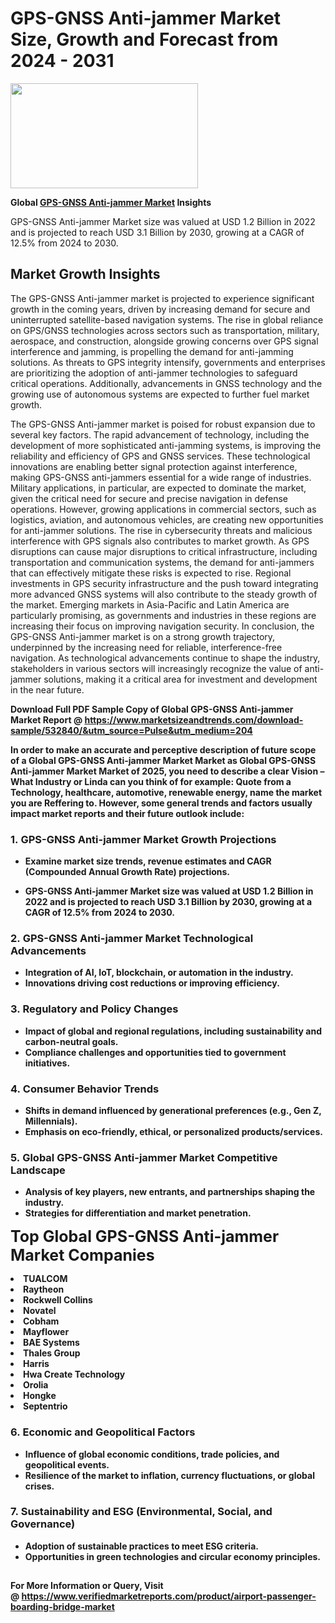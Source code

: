 <H1>GPS-GNSS Anti-jammer Market Size, Growth and Forecast from 2024 - 2031</H1><img class="aligncenter size-medium wp-image-584254" src="https://thirdeyenews.in/wp-content/uploads/2024/09/Global-Market-Research-300x168.jpeg" alt="" width="300" height="168" /><p><strong>Global&nbsp;<a href="https://www.marketsizeandtrends.com/download-sample/532840/&amp;utm_source=Pulse&amp;utm_medium=204">GPS-GNSS Anti-jammer Market</a> Insights</strong></p><p>GPS-GNSS Anti-jammer Market size was valued at USD 1.2 Billion in 2022 and is projected to reach USD 3.1 Billion by 2030, growing at a CAGR of 12.5% from 2024 to 2030.</p><p><h2>Market Growth Insights</h2> <p>The GPS-GNSS Anti-jammer market is projected to experience significant growth in the coming years, driven by increasing demand for secure and uninterrupted satellite-based navigation systems. The rise in global reliance on GPS/GNSS technologies across sectors such as transportation, military, aerospace, and construction, alongside growing concerns over GPS signal interference and jamming, is propelling the demand for anti-jamming solutions. As threats to GPS integrity intensify, governments and enterprises are prioritizing the adoption of anti-jammer technologies to safeguard critical operations. Additionally, advancements in GNSS technology and the growing use of autonomous systems are expected to further fuel market growth.</p> <p><strong></strong></p> <p>The GPS-GNSS Anti-jammer market is poised for robust expansion due to several key factors. The rapid advancement of technology, including the development of more sophisticated anti-jamming systems, is improving the reliability and efficiency of GPS and GNSS services. These technological innovations are enabling better signal protection against interference, making GPS-GNSS anti-jammers essential for a wide range of industries. Military applications, in particular, are expected to dominate the market, given the critical need for secure and precise navigation in defense operations. However, growing applications in commercial sectors, such as logistics, aviation, and autonomous vehicles, are creating new opportunities for anti-jammer solutions. The rise in cybersecurity threats and malicious interference with GPS signals also contributes to market growth. As GPS disruptions can cause major disruptions to critical infrastructure, including transportation and communication systems, the demand for anti-jammers that can effectively mitigate these risks is expected to rise. Regional investments in GPS security infrastructure and the push toward integrating more advanced GNSS systems will also contribute to the steady growth of the market. Emerging markets in Asia-Pacific and Latin America are particularly promising, as governments and industries in these regions are increasing their focus on improving navigation security. In conclusion, the GPS-GNSS Anti-jammer market is on a strong growth trajectory, underpinned by the increasing need for reliable, interference-free navigation. As technological advancements continue to shape the industry, stakeholders in various sectors will increasingly recognize the value of anti-jammer solutions, making it a critical area for investment and development in the near future.</p> <p><strong></p><p><span class=""><strong>Download Full PDF Sample Copy of Global GPS-GNSS Anti-jammer Market Report</strong> @ <a href="https://www.marketsizeandtrends.com/download-sample/532840/&amp;utm_source=Pulse&amp;utm_medium=204" target="_blank">https://www.marketsizeandtrends.com/download-sample/532840/&amp;utm_source=Pulse&amp;utm_medium=204</a></span></p><p>In order to make an accurate and perceptive description of future scope of a Global&nbsp;GPS-GNSS Anti-jammer Market Market as Global&nbsp;GPS-GNSS Anti-jammer Market Market of 2025, you need to describe a clear Vision &ndash; What Industry or Linda can you think of for example: Quote from a Technology, healthcare, automotive, renewable energy, name the market you are Reffering to. However, some general trends and factors usually impact market reports and their future outlook include:</p><h3>1.&nbsp;<strong>GPS-GNSS Anti-jammer Market Growth Projections</strong></h3><ul><li>Examine market size trends, revenue estimates and CAGR (Compounded Annual Growth Rate) projections.</li><li><p>GPS-GNSS Anti-jammer Market size was valued at USD 1.2 Billion in 2022 and is projected to reach USD 3.1 Billion by 2030, growing at a CAGR of 12.5% from 2024 to 2030.</p></li></ul><h3>2.&nbsp;<strong>GPS-GNSS Anti-jammer Market Technological Advancements</strong></h3><ul><li>Integration of AI, IoT, blockchain, or automation in the industry.</li><li>Innovations driving cost reductions or improving efficiency.</li></ul><h3>3.&nbsp;<strong>Regulatory and Policy Changes</strong></h3><ul><li>Impact of global and regional regulations, including sustainability and carbon-neutral goals.</li><li>Compliance challenges and opportunities tied to government initiatives.</li></ul><h3>4.&nbsp;<strong>Consumer Behavior Trends</strong></h3><ul><li>Shifts in demand influenced by generational preferences (e.g., Gen Z, Millennials).</li><li>Emphasis on eco-friendly, ethical, or personalized products/services.</li></ul><h3>5.&nbsp;<strong>Global GPS-GNSS Anti-jammer Market Competitive Landscape</strong></h3><ul><li>Analysis of key players, new entrants, and partnerships shaping the industry.</li><li>Strategies for differentiation and market penetration.</li></ul><p data-pm-slice="1 1 []"><span style="color: inherit; font-family: inherit; font-size: 25px;">Top Global GPS-GNSS Anti-jammer Market Companies</span></p><div class="" data-test-id=""><p><li>TUALCOM</li><li> Raytheon</li><li> Rockwell Collins</li><li> Novatel</li><li> Cobham</li><li> Mayflower</li><li> BAE Systems</li><li> Thales Group</li><li> Harris</li><li> Hwa Create Technology</li><li> Orolia</li><li> Hongke</li><li> Septentrio</li></p></div><h3>6.&nbsp;<strong>Economic and Geopolitical Factors</strong></h3><ul><li>Influence of global economic conditions, trade policies, and geopolitical events.</li><li>Resilience of the market to inflation, currency fluctuations, or global crises.</li></ul><h3>7.&nbsp;<strong>Sustainability and ESG (Environmental, Social, and Governance)</strong></h3><ul><li>Adoption of sustainable practices to meet ESG criteria.</li><li>Opportunities in green technologies and circular economy principles.</li></ul><h2><strong style="font-size: 14px;">For More Information or Query, Visit @&nbsp;</strong><a style="background-color: #ffffff; font-size: 14px;" href="https://www.marketsizeandtrends.com/report/gps-gnss-anti-jammer-market/" target="_blank">https://www.verifiedmarketreports.com/product/airport-passenger-boarding-bridge-market</a></h2>

